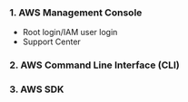 ### 1. AWS Management Console 
- Root login/IAM user login
- Support Center
  
### 2. AWS Command Line Interface (CLI)

### 3. AWS SDK